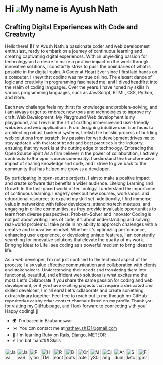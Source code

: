 Hi ![](https://user-images.githubusercontent.com/18350557/176309783-0785949b-9127-417c-8b55-ab5a4333674e.gif)My name is Ayush Nath
==================================================================================================================================

Crafting Digital Experiences with Code and Creativity
-----------------------------------------------------

Hello there! 👋 I'm Ayush Nath, a passionate coder and web development enthusiast, ready to embark on a journey of continuous learning and creating captivating digital experiences. With an unyielding passion for technology and a desire to make a positive impact on the world through innovative solutions, I constantly strive to push the boundaries of what is possible in the digital realm. A Coder at Heart Ever since I first laid hands on a computer, I knew that coding was my true calling. The elegant dance of logic and creativity in programming fascinated me, and I dived headfirst into the realm of coding languages. Over the years, I have honed my skills in various programming languages, such as JavaScript, HTML, CSS, Python, and more.
 
 Each new challenge fuels my thirst for knowledge and problem-solving, and I am always eager to embrace new tools and technologies to improve my craft. Web Development: My Playground Web development is my playground, and I revel in the art of crafting immersive and user-friendly websites and web applications. From designing intuitive user interfaces to architecting robust backend systems, I relish the holistic process of building web solutions from scratch. My passion for web development drives me to stay updated with the latest trends and best practices in the industry, ensuring that my work is at the cutting edge of technology. Embracing the Open Source Spirit As a firm believer in the power of collaboration, I actively contribute to the open-source community. I understand the transformative impact of sharing knowledge and code, and I strive to give back to the community that has helped me grow as a developer.
 
 By participating in open-source projects, I aim to make a positive impact and create software that benefits a wider audience. Lifelong Learning and Growth In the fast-paced world of technology, I understand the importance of continuous learning. I eagerly seek out new courses, workshops, and educational resources to expand my skill set. Additionally, I find immense value in networking with fellow developers, attending tech meetups, and engaging in online communities, as they provide invaluable opportunities to learn from diverse perspectives. Problem-Solver and Innovator Coding is not just about writing lines of code;
 it's about understanding and solving real-world problems. I take pride in my ability to approach challenges with a creative and innovative mindset. Whether it's optimizing performance, enhancing user experience, or developing unique features, I am constantly searching for innovative solutions that elevate the quality of my work. Bringing Ideas to Life I see coding as a powerful medium to bring ideas to life. 

As a web developer, I'm not just confined to the technical aspect of the process; I also value effective communication and collaboration with clients and stakeholders. Understanding their needs and translating them into functional, beautiful, and efficient web solutions is what excites me the most. Let's Collaborate If you share the same passion for coding and web development, or if you have exciting projects that require a dedicated and skilled developer, I'm all ears! Let's collaborate and create something extraordinary together. Feel free to reach out to me through my GitHub repositories or any other contact channels listed on my profile. Thank you for visiting my GitHub page, and I look forward to connecting with you! Happy coding! 🚀


*   🌍  I'm based in Bhubaneswar
*   ✉️  You can contact me at [nathayush131@gmail.com](mailto:nathayush131@gmail.com)
*   🧠  I'm learning Ruby on Rails, Django, METEOR
*   ⚡  I'm bat man### Skills 
<p align="left">
<a href="https://www.oracle.com/java/" target="_blank" rel="noreferrer"><img src="https://raw.githubusercontent.com/danielcranney/readme-generator/main/public/icons/skills/java-colored.svg" width="36" height="36" alt="Java" /></a>
<a href="https://developer.mozilla.org/en-US/docs/Web/JavaScript" target="_blank" rel="noreferrer"><img src="https://raw.githubusercontent.com/danielcranney/readme-generator/main/public/icons/skills/javascript-colored.svg" width="36" height="36" alt="JavaScript" /></a>
<a href="https://www.python.org/" target="_blank" rel="noreferrer"><img src="https://raw.githubusercontent.com/danielcranney/readme-generator/main/public/icons/skills/python-colored.svg" width="36" height="36" alt="Python" /></a>
<a href="https://developer.mozilla.org/en-US/docs/Glossary/HTML5" target="_blank" rel="noreferrer"><img src="https://raw.githubusercontent.com/danielcranney/readme-generator/main/public/icons/skills/html5-colored.svg" width="36" height="36" alt="HTML5" /></a>
<a href="https://reactjs.org/" target="_blank" rel="noreferrer"><img src="https://raw.githubusercontent.com/danielcranney/readme-generator/main/public/icons/skills/react-colored.svg" width="36" height="36" alt="React" /></a>
<a href="https://getbootstrap.com/" target="_blank" rel="noreferrer"><img src="https://raw.githubusercontent.com/danielcranney/readme-generator/main/public/icons/skills/bootstrap-colored.svg" width="36" height="36" alt="Bootstrap" /></a>
<a href="https://www.oracle.com/uk/index.html" target="_blank" rel="noreferrer"><img src="https://raw.githubusercontent.com/danielcranney/readme-generator/main/public/icons/skills/oracle-colored.svg" width="36" height="36" alt="Oracle" /></a>
<a href="https://www.mysql.com/" target="_blank" rel="noreferrer"><img src="https://raw.githubusercontent.com/danielcranney/readme-generator/main/public/icons/skills/mysql-colored.svg" width="36" height="36" alt="MySQL" /></a>
<a href="https://www.djangoproject.com/" target="_blank" rel="noreferrer"><img src="https://raw.githubusercontent.com/danielcranney/readme-generator/main/public/icons/skills/django-colored-dark.svg" width="36" height="36" alt="Django" /></a>
<a href="https://store.arduino.cc/?gclid=Cj0KCQjw2eilBhCCARIsAG0Pf8uueBifykWcsSS4LPESeGQfxGVKJYnzV7bz471XfknQJy_1VINVWM8aAkLtEALw_wcB" target="_blank" rel="noreferrer"><img src="https://raw.githubusercontent.com/danielcranney/readme-generator/main/public/icons/skills/arduino-colored.svg" width="36" height="36" alt="Arduino" /></a>
<a href="https://www.sketch.com/" target="_blank" rel="noreferrer"><img src="https://raw.githubusercontent.com/danielcranney/readme-generator/main/public/icons/skills/sketch-colored.svg" width="36" height="36" alt="Sketch" /></a>
<a href="https://www.figma.com/" target="_blank" rel="noreferrer"><img src="https://raw.githubusercontent.com/danielcranney/readme-generator/main/public/icons/skills/figma-colored.svg" width="36" height="36" alt="Figma" /></a>
</p>
                    
                 
